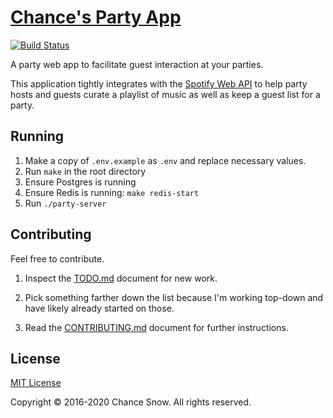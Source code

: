 # [Chance's Party App](http://chancesnow.me/party)

[![Build Status](https://img.shields.io/github/workflow/status/chances/party-server/Tunage%20CI)](https://github.com/chances/party-server/actions)

A party web app to facilitate guest interaction at your parties.

This application tightly integrates with the [Spotify Web API](https://developer.spotify.com/web-api/) to help party hosts and guests curate a playlist of music as well as keep a guest list for a party.

## Running

1. Make a copy of `.env.example` as `.env` and replace necessary values.
2. Run `make` in the root directory
4. Ensure Postgres is running 
2. Ensure Redis is running: `make redis-start`
3. Run `./party-server`

## Contributing

Feel free to contribute.

1. Inspect the [TODO.md](TODO.md) document for new work.

2. Pick something farther down the list because I'm working top-down and have likely already started on those.

3. Read the [CONTRIBUTING.md](CONTRIBUTING.md) document for further instructions.

## License

[MIT License](http://opensource.org/licenses/MIT)

Copyright &copy; 2016-2020 Chance Snow. All rights reserved.
